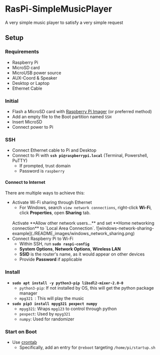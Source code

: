 # RasPi-SimpleMusicPlayer
 A very simple music player to satisfy a very simple request

## Setup
### Requirements
- Raspberry Pi
- MicroSD card
- MicroUSB power source
- AUX-Coord & Speaker
- Desktop or Laptop
- Ethernet Cable

### Initial
- Flash a MicroSD card with [Raspberry Pi Imager](https://www.raspberrypi.org/software/) (or preferred method)
- Add an empty file to the Boot partition named `SSH`
- Insert MicroSD
- Connect power to Pi

### SSH
- Connect Ethernet cable to Pi and Desktop
- Connect to Pi with **`ssh pi@raspberrypi.local`** (Terminal, Powershell, PuTTY)
  - If prompted, trust domain
  - Password is `raspberry`
#### Connect to Internet
There are multiple ways to achieve this:
- Activate Wi-Fi sharing through Ethernet
  - For Windows, search `view network connections`, right-click **Wi-Fi**, click **Properties**, open **Sharing** tab.
  <br>
  Activate **Allow other network users...** and set **Home networking connection** to `Local Area Connection`.
  ![windows-network-sharing-example](./README_images/windows_network_sharing.png)
- Connect Raspberry Pi to Wi-Fi
  - Within SSH, run **`sudo raspi-config`**
  - **System Options**, **Network Options**, **Wireless LAN**
  - **SSID** is the router's name, as it would appear on other devices
  - Provide **Password** if applicable

### Install
- **`sudo apt install -y python3-pip libsdl2-mixer-2.0-0`**
  - `python3-pip`: If not installed by OS, this will get the python package manager
  - `mpg321 `: This will play the music
- **`sudo pip3 install mpyg321 pexpect numpy`**
  - `mpyg321`: Wraps `mpg123` to control through python
  - `pexpect`: Used by `mpyg321`
  - `numpy`: Used for randomizer

### Start on Boot
- Use [crontab](https://www.raspberrypi.org/documentation/linux/usage/cron.md)
  - Specifically, add an entry for `@reboot` targeting `/home/pi/startup.sh`